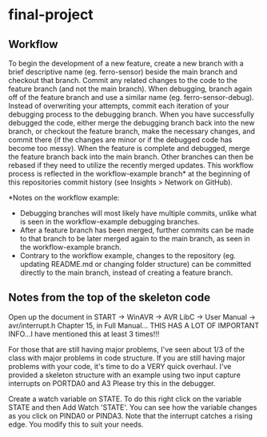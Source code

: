 # final-project

## Workflow

To begin the development of a new feature, create a new branch with a brief descriptive name (eg. ferro-sensor) beside the main branch and checkout that branch. Commit any related changes to the code to the feature branch (and not the main branch). When debugging, branch again off of the feature branch and use a similar name (eg. ferro-sensor-debug). Instead of overwriting your attempts, commit each iteration of your debugging process to the debugging branch. When you have successfully debugged the code, either merge the debugging branch back into the new branch, or checkout the feature branch, make the necessary changes, and commit there (if the changes are minor or if the debugged code has become too messy). When the feature is complete and debugged, merge the feature branch back into the main branch. Other branches can then be rebased if they need to utilize the recently merged updates. This workflow process is reflected in the workflow-example branch\* at the beginning of this repositories commit history (see Insights > Network on GitHub).

\*Notes on the workflow example:

- Debugging branches will most likely have multiple commits, unlike what is seen in the workflow-example debugging branches.
- After a feature branch has been merged, further commits can be made to that branch to be later merged again to the main branch, as seen in the workflow-example branch.
- Contrary to the workflow example, changes to the repository (eg. updating README.md or changing folder structure) can be committed directly to the main branch, instead of creating a feature branch.

## Notes from the top of the skeleton code

Open up the document in START -> WinAVR -> AVR LibC -> User Manual -> avr/interrupt.h
Chapter 15, in Full Manual... THIS HAS A LOT OF IMPORTANT INFO...I have mentioned this at least 3 times!!!

For those that are still having major problems, I've seen about 1/3 of the class with major problems in
code structure. If you are still having major problems with your code, it's time to do a VERY quick overhaul.
I've provided a skeleton structure with an example using two input capture interrupts on PORTDA0 and A3
Please try this in the debugger.

Create a watch variable on STATE. To do this right click on the variable STATE and then
Add Watch 'STATE'. You can see how the variable changes as you click on PINDA0 or PINDA3. Note that the interrupt
catches a rising edge. You modify this to suit your needs.
